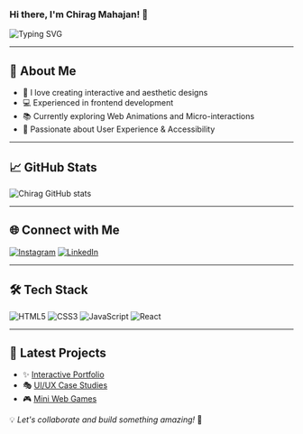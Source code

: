 ### Hi there, I'm Chirag Mahajan! 👋

![Typing SVG](https://readme-typing-svg.herokuapp.com?font=Fira+Code&pause=1000&color=F76C6C&width=435&lines=Passionate+about+Design+%26+Code!;Creating+interactive+experiences;Let's+connect!+%F0%9F%92%AC)

---

## 🚀 About Me
- 🎨 I love creating interactive and aesthetic designs
- 💻 Experienced in frontend development
- 📚 Currently exploring Web Animations and Micro-interactions
- 🎯 Passionate about User Experience & Accessibility

---

## 📈 GitHub Stats
![Chirag GitHub stats](https://github-readme-stats.vercel.app/api?username=chirag9112&show_icons=true&theme=radical)

---

## 🌐 Connect with Me
[![Instagram](https://img.shields.io/badge/Instagram-%23E4405F.svg?style=for-the-badge&logo=instagram&logoColor=white)](https://www.instagram.com/its_cm.9112/?next=%2F&hl=en)
[![LinkedIn](https://img.shields.io/badge/LinkedIn-%230077B5.svg?style=for-the-badge&logo=linkedin&logoColor=white)](https://www.linkedin.com/in/chirag-mahajan09/)

---

## 🛠️ Tech Stack
![HTML5](https://img.shields.io/badge/HTML5-%23E34F26.svg?style=for-the-badge&logo=html5&logoColor=white)
![CSS3](https://img.shields.io/badge/CSS3-%231572B6.svg?style=for-the-badge&logo=css3&logoColor=white)
![JavaScript](https://img.shields.io/badge/JavaScript-%23F7DF1E.svg?style=for-the-badge&logo=javascript&logoColor=black)
![React](https://img.shields.io/badge/React-%2361DAFB.svg?style=for-the-badge&logo=react&logoColor=black)

---

## 🎨 Latest Projects
- ✨ [Interactive Portfolio](https://yourportfolio.com)
- 🎭 [UI/UX Case Studies](https://behance.net/Chirag-Mahajan)
- 🎮 [Mini Web Games](https://github.com/Chirag-Mahajan/mini-games)

💡 *Let's collaborate and build something amazing!* 🚀
